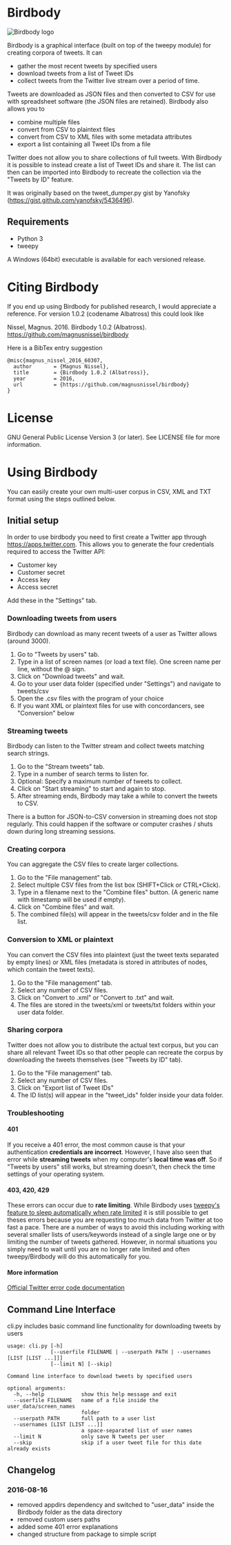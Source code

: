 # Birdbody
![Birdbody logo](https://github.com/magnusnissel/birdbody/blob/master/assets/birdbody_fb_profile.png)


Birdbody is a graphical interface (built on top of the tweepy module) for creating corpora of tweets. It can

- gather the most recent tweets by specified users
- download tweets from a list of Tweet IDs
- collect tweets from the Twitter live stream over a period of time.

Tweets are downloaded as JSON files and then converted to CSV for use with spreadsheet software (the JSON files are retained). Birdbody also allows you to

- combine multiple files 
- convert from CSV to plaintext files
- convert from CSV to XML files with some metadata attributes
- export a list containing all Tweet IDs from a file

Twitter does not allow you to share collections of full tweets. With Birdbody it is possible to instead create a list of Tweet IDs and share it. The list can then can be imported into Birdbody to recreate the collection via the "Tweets by ID" feature.


It was originally based on the tweet_dumper.py gist by Yanofsky (https://gist.github.com/yanofsky/5436496).

## Requirements
  * Python 3
  * tweepy

A  Windows (64bit) executable is available for each versioned release.

# Citing Birdbody

If you end up using Birdbody for published research, I would appreciate a reference. For version 1.0.2 (codename Albatross) this could look like


Nissel, Magnus. 2016. Birdbody 1.0.2 (Albatross). https://github.com/magnusnissel/birdbody


Here is a BibTex entry suggestion
```
@misc{magnus_nissel_2016_60307,
  author       = {Magnus Nissel},
  title        = {Birdbody 1.0.2 (Albatross)},
  year         = 2016,
  url          = {https://github.com/magnusnissel/birdbody}
}
```

# License
GNU General Public License Version 3 (or later). See LICENSE file for more information.

# Using Birdbody
You can easily create your own multi-user corpus in CSV, XML and TXT format using the steps outlined below.

## Initial setup
In order to use birdbody you need to first create a Twitter app through https://apps.twitter.com.
This allows you to generate the four credentials required to access the Twitter API:
 
 * Customer key
 * Customer secret
 * Access key
 * Access secret

Add these in the "Settings" tab.

### Downloading tweets from users
Birdbody can download as many recent tweets of a user as Twitter allows (around 3000).

1. Go to "Tweets by users" tab.
2. Type in a list of screen names (or load a text file). One screen name per line, without the @ sign.
3. Click on "Download tweets" and wait.
5. Go to your user data folder (specified under "Settings") and navigate to tweets/csv
6. Open the .csv files with the program of your choice
7. If you want XML or plaintext files for use with concordancers, see "Conversion" below

### Streaming tweets
Birdbody can listen to the Twitter stream and collect tweets matching search strings.

1. Go to the "Stream tweets" tab.
2. Type in a number of search terms to listen for.
3. Optional: Specify a maximum number of tweets to collect.
4. Click on "Start streaming" to start and again to stop.
5. After streaming ends, Birdbody may take a while to convert the tweets to CSV.

There is a button for JSON-to-CSV conversion in streaming does not stop regularly. This could happen if the software or computer crashes / shuts down during long streaming sessions.

### Creating corpora
You can aggregate the CSV files to create larger collections.

1. Go to the "File management" tab.
2. Select multiple CSV files from the list box (SHIFT+Click or CTRL+Click).
3. Type in a filename  next to the "Combine files" button. (A generic name with timestamp will be used if empty).
4. Click on "Combine files" and wait.
5. The combined file(s) will appear in the tweets/csv folder and in the file list.

### Conversion to XML or plaintext ###
You can convert the CSV files into plaintext (just the tweet texts separated by empty lines) or XML files (metadata is stored in attributes of <tweet> nodes, which contain the tweet texts).

1. Go to the "File management" tab.
2. Select any number of CSV files.
3. Click on "Convert to .xml" or "Convert to .txt" and wait.
4. The files are stored in the tweets/xml or tweets/txt folders within your user data folder. 

### Sharing corpora
Twitter does not allow you to distribute the actual text corpus, but you can share all relevant Tweet IDs so that other people can recreate the corpus by downloading the tweets themselves (see "Tweets by ID" tab).

1. Go to the "File management" tab.
2. Select any number of CSV files.
3. Click on "Export list of Tweet IDs"
4. The ID list(s) will appear in the "tweet_ids" folder inside your data folder.

### Troubleshooting

#### 401
If you receive a 401 error, the most common cause is that your authentication __credentials are incorrect__. However, I have also seen that error 
while __streaming tweets__ when my computer's __local time was off__. So if "Tweets by users" still works, but streaming doesn't, then check the time settings
of your operating system.

#### 403, 420, 429
These errors can occur due to __rate limiting__. While Birdbody uses [tweepy's feature to sleep automatically when rate limited](http://docs.tweepy.org/en/v3.2.0/api.html#API) 
it is still possible to get theses errors because you are requesting too much data from Twitter at too fast a pace. There are a number of ways to avoid this including
working with several smaller lists of users/keywords instead of a single large one or by limiting the number of tweets gathered. However, in normal situations you simply
need to wait until you are no longer rate limited and often tweepy/Birdbody will do this automatically for you.

#### More information 
[Official Twitter error code documentation](https://dev.twitter.com/overview/api/response-codes)



## Command Line Interface
cli.py includes basic command line functionality for downloading tweets by users
```
usage: cli.py [-h]
              [--userfile FILENAME | --userpath PATH | --usernames [LIST [LIST ...]]]
              [--limit N] [--skip]

Command line interface to download tweets by specified users

optional arguments:
  -h, --help            show this help message and exit
  --userfile FILENAME   name of a file inside the user_data/screen_names
                        folder
  --userpath PATH       full path to a user list
  --usernames [LIST [LIST ...]]
                        a space-separated list of user names
  --limit N             only save N tweets per user
  --skip                skip if a user tweet file for this date already exists
  ```



## Changelog

### 2016-08-16
- removed appdirs dependency and switched to "user_data" inside the Birdbody folder as the data directory
- removed custom users paths
- added some 401 error explanations
- changed structure from package to simple script


